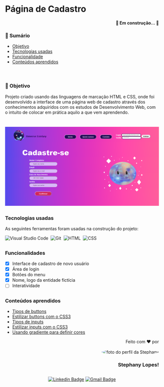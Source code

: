 # Página de Cadastro

<h4 align="right"> 
	🚧  Em construção...  🚧
</h4>

### 📑 Sumário

<ul>
	<li><a href="https://github.com/stpn-lopes/pagina_cadastro#--objetivo">Objetivo</a></li>
	<li><a href="https://github.com/stpn-lopes/pagina_cadastro#tecnologias-usadas">Tecnologias usadas</a></li>
	<li><a href="https://github.com/stpn-lopes/pagina_cadastro#funcionalidades">Funcionalidade</a></li>
	<li><a href="https://github.com/stpn-lopes/pagina_cadastro#conte%C3%BAdos-aprendidos">Conteúdos aprendidos</a></li>
</ul>
<br>

##

### 🎯  Objetivo

<p> Projeto criado usando das linguagens de marcação HTML e CSS, onde foi desenvolvido a interface de uma página web de cadastro através dos conhecimentos adquiridos com os estudos de Desenvolvimento Web, com o intuito de colocar em prática aquilo a que vem aprendendo. </p>

<h1 align="center">
  <img alt="interface de um site Web de cadastro de novos usuarios" title="example" src="https://github.com/stpn-lopes/pagina_cadastro/blob/master/img/example.png?raw=true" />
</h1>

### Tecnologias usadas

As seguintes ferramentas foram usadas na construção do projeto:

 ![Visual Studio Code](https://img.shields.io/badge/-Visual%20Studio%20Code-000080?style=for-the-badge&logo=visual-studio-code&logoColor=00CED1&labelColor=1f004e&color=483D8B)&nbsp; 
 ![Git](https://img.shields.io/badge/-Git-000080?style=for-the-badge&logo=git&logoColor=00CED1&labelColor=1f004e&color=483D8B)&nbsp;
 ![HTML](https://img.shields.io/badge/-HTML-000080?style=for-the-badge&logo=html5&logoColor=00CED1&labelColor=1f004e&color=483D8B)&nbsp;
 ![CSS](https://img.shields.io/badge/-CSS-000080?style=for-the-badge&logo=CSS3&logoColor=00CED1&labelColor=1f004e&color=483D8B)&nbsp;

## 

### Funcionalidades

- [x] Interface de cadastro de novo usuário
- [x] Área de login
- [x] Botões do menu
- [x] Nome, logo da entidade fictícia
- [ ] Interatividade

##

### Conteúdos aprendidos

- <a href="https://developer.mozilla.org/pt-BR/docs/Web/HTML/Element/button" target=" _blank">Tipos de buttons</a>
- <a href="https://satellasoft.com/artigo/css/estilizando-botoes-com-css" target=" _blank">Estilizar buttons com o CSS3</a>
- <a href="https://developer.mozilla.org/pt-BR/docs/Web/HTML/Element/input" target=" _blank">Tipos de inputs</a>
- <a href="https://youtu.be/NRSr4V3RN9I" target=" _blank">Estilizar inputs com o CSS3</a>
- <a href="https://mybrandnewlogo.com/pt/gerador-de-gradiente-de-cor" target=" _blank">Usando gradiente para definir cores</a>

	
<div align=right>

Feito com ❤️ por <br> <br>
 <img style="border-radius: 50%;" src="https://avatars.githubusercontent.com/u/91392505?v=4" width="100px;" alt="foto do perfil da Stephany">
### Stephany Lopes! 
</div>

## 
<div align=center>	
	
[![Linkedin Badge](https://img.shields.io/badge/-Stephany-blue?style=flat-square&logo=Linkedin&logoColor=white&link=https://www.linkedin.com/in/stpn-lopes/)](https://www.linkedin.com/in/stpn-lopes/) 
[![Gmail Badge](https://img.shields.io/badge/-stpn.lopes@gmail.com-c14438?style=flat-square&logo=Gmail&logoColor=white&link=mailto:stpn.lopes@gmail.com)](mailto:stpn.lopes@gmail.com)
	
</div>

